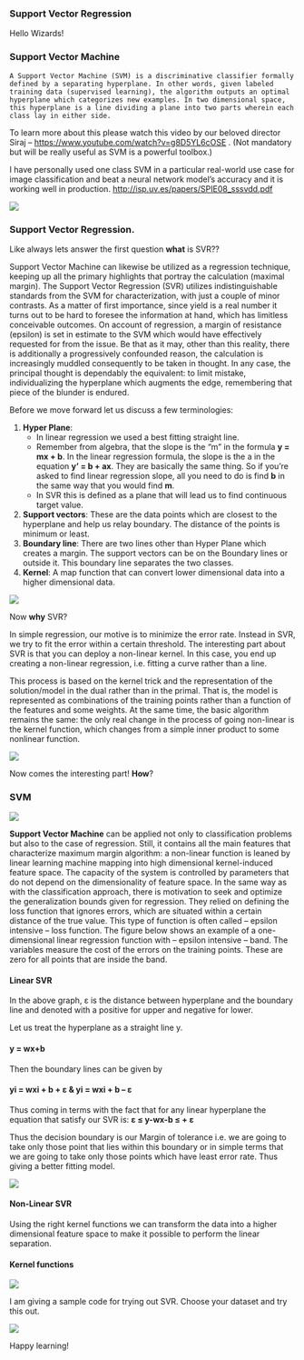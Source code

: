 ### Support Vector Regression

Hello Wizards!

### Support Vector Machine

```
A Support Vector Machine (SVM) is a discriminative classifier formally defined by a separating hyperplane. In other words, given labeled training data (supervised learning), the algorithm outputs an optimal hyperplane which categorizes new examples. In two dimensional space, this hyperplane is a line dividing a plane into two parts wherein each class lay in either side.
```

To learn more about this please watch this video by our beloved director Siraj –  https://www.youtube.com/watch?v=g8D5YL6cOSE . (Not mandatory but will be really useful as SVM is a powerful toolbox.)

I have personally used one class SVM in a particular real-world use case for image classification and beat a neural network model’s accuracy and it is working well in production. http://isp.uv.es/papers/SPIE08_sssvdd.pdf

![](https://www.theschool.ai/wp-content/uploads/2019/02/i-support-vector-machines.jpg)

### Support Vector Regression.

Like always lets answer the first question **what** is SVR??

Support Vector Machine can likewise be utilized as a regression technique, keeping up all the primary highlights that portray the calculation (maximal margin). The Support Vector Regression (SVR) utilizes indistinguishable standards from the SVM for characterization, with just a couple of minor contrasts. As a matter of first importance, since yield is a real number it turns out to be hard to foresee the information at hand, which has limitless conceivable outcomes. On account of regression, a margin of resistance (epsilon) is set in estimate to the SVM which would have effectively requested for from the issue. Be that as it may, other than this reality, there is additionally a progressively confounded reason, the calculation is increasingly muddled consequently to be taken in thought. In any case, the principal thought is dependably the equivalent: to limit mistake, individualizing the hyperplane which augments the edge, remembering that piece of the blunder is endured.

Before we move forward let us discuss a few terminologies:

1. **Hyper Plane**:
    * In linear regression we used a best fitting straight line.
    * Remember from algebra, that the slope is the “m” in the formula **y = mx + b**.
    In the linear regression formula, the slope is the a in the equation **y’ = b + ax**.
    They are basically the same thing. So if you’re asked to find linear regression slope, all you need to do is find **b** in the same way that you would find **m**.
    * In SVR this is defined as a plane that will lead us to find continuous target value.
2. **Support vectors**: These are the data points which are closest to the hyperplane and help us relay boundary. The distance of the points is minimum or least.
3. **Boundary line**: There are two lines other than Hyper Plane which creates a margin. The support vectors can be on the Boundary lines or outside it. This boundary line separates the two classes.
4. **Kernel**: A map function that can convert lower dimensional data into a higher dimensional data.

![](https://www.theschool.ai/wp-content/uploads/2019/02/machine_learning.png)

Now **why** SVR?

In simple regression, our motive is to minimize the error rate. Instead in SVR, we try to fit the error within a certain threshold. The interesting part about SVR is that you can deploy a non-linear kernel. In this case, you end up creating a non-linear regression, i.e. fitting a curve rather than a line.

This process is based on the kernel trick and the representation of the solution/model in the dual rather than in the primal. That is, the model is represented as combinations of the training points rather than a function of the features and some weights. At the same time, the basic algorithm remains the same: the only real change in the process of going non-linear is the kernel function, which changes from a simple inner product to some nonlinear function.

![](https://www.theschool.ai/wp-content/uploads/2019/02/math-is-coming-no-point-resisting-it.jpg)

Now comes the interesting part! **How**?

### SVM

![](https://www.theschool.ai/wp-content/uploads/2019/02/37740.jpg)

**Support Vector Machine** can be applied not only to classification problems but also to the case of regression. Still, it contains all the main features that characterize maximum margin algorithm: a non-linear function is leaned by linear learning machine mapping into high dimensional kernel-induced feature space. The capacity of the system is controlled by parameters that do not depend on the dimensionality of feature space. In the same way as with the classification approach, there is motivation to seek and optimize the generalization bounds given for regression. They relied on defining the loss function that ignores errors, which are situated within a certain distance of the true value. This type of function is often called – epsilon intensive – loss function. The figure below shows an example of a one-dimensional linear regression function with – epsilon intensive – band. The variables measure the cost of the errors on the training points. These are zero for all points that are inside the band.

#### Linear SVR 

In the above graph, ε is the distance between hyperplane and the boundary line and denoted with a positive for upper and negative for lower.

Let us treat the hyperplane as a straight line y.

#### y = wx+b

Then the boundary lines can be given by

#### yi =  wxi + b + ε & yi = wxi + b – ε 

Thus coming in terms with the fact that for any linear hyperplane the equation that satisfy our SVR is: **ε ≤ y-wx-b ≤ + ε**

Thus the decision boundary is our Margin of tolerance i.e. we are going to take only those point that lies within this boundary or in simple terms that we are going to take only those points which have least error rate. Thus giving a better fitting model.

![](https://www.theschool.ai/wp-content/uploads/2019/02/i-am-currently-unsupervised-i-know-it-scares-me-too-6367215.png)

#### Non-Linear SVR

Using the right kernel functions we can transform the data into a higher dimensional feature space to make it possible to perform the linear separation.

#### Kernel functions

![](https://www.saedsayad.com/images/SVM_kernel_1.png)

I am giving a sample code for trying out SVR. Choose your dataset and try this out.

![](https://www.theschool.ai/wp-content/uploads/2019/02/Screen-Shot-2019-02-25-at-4.02.17-AM.png)

Happy learning!